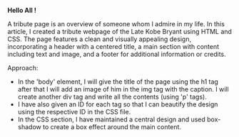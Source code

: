 <strong>Hello All !</strong>

A tribute page is an overview of someone whom I admire in my life. In this article, I created a tribute webpage of the Late Kobe Bryant using HTML and CSS. The page features a clean and visually appealing design, incorporating a header with a centered title, a main section with content including text and image, and a footer for additional information or credits.

Approach:
- In the 'body' element, I will give the title of the page using the h1 tag after that I will add an image of him in the img tag with the caption. I will create another div tag and write all the contents (using 'p' tags).
- I have also given an ID for each tag so that I can beautify the design using the respective ID in the CSS file.
- In the CSS section, I have maintained a central design and used box-shadow to create a box effect around the main content.